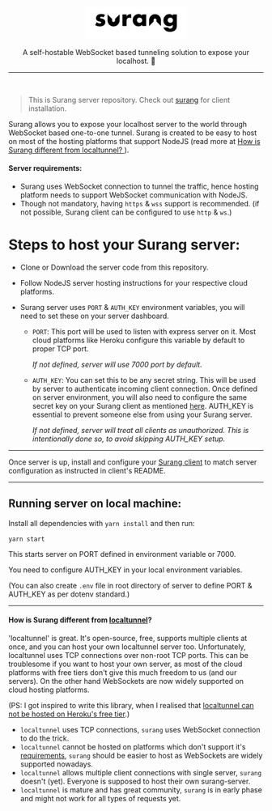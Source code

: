 <p align="center">
  <img width="40%" src="surang.png" alt="Surang logo"/>
</p>

<p align="center">
  A self-hostable WebSocket based tunneling solution to expose your localhost. 🚀
</p>

---

<br/>

> This is Surang server repository.
> Check out [surang](https://github.com/RathiRohit/surang) for client installation.

Surang allows you to expose your localhost server to the world through WebSocket based
one-to-one tunnel. Surang is created to be easy to host on most of the hosting
platforms that support NodeJS (read more at [How is Surang different from localtunnel?
](https://github.com/RathiRohit/surang-server#how-is-surang-different-from-localtunnel)).

#### Server requirements:
- Surang uses WebSocket connection to tunnel the traffic, hence hosting platform needs to
  support WebSocket communication with NodeJS.
- Though not mandatory, having `https` & `wss` support is recommended.
  (if not possible, Surang client can be configured to use `http` & `ws`.)

# Steps to host your Surang server:

- Clone or Download the server code from this repository.

- Follow NodeJS server hosting instructions for your respective cloud platforms.
- Surang server uses `PORT` & `AUTH_KEY` environment variables, you will need to
  set these on your server dashboard.
  - `PORT`: This port will be used to listen with express server on it. Most cloud
    platforms like Heroku configure this variable by default to proper TCP port.
    
    *If not defined, server will use 7000 port by default.*
    
  - `AUTH_KEY`: You can set this to be any secret string. This will be used by server
    to authenticate incoming client connection. Once defined on server environment,
    you will also need to configure the same secret key on your Surang client as
    mentioned [here](https://github.com/RathiRohit/surang#cli-usage).
    AUTH_KEY is essential to prevent someone else from using your Surang server.
    
    *If not defined, server will treat all clients as unauthorized. This is
    intentionally done so, to avoid skipping AUTH_KEY setup.*

---

Once server is up, install and configure your
[Surang client](https://github.com/RathiRohit/surang) to match server configuration
as instructed in client's README.

---

## Running server on local machine:
Install all dependencies with `yarn install` and then run:

```
yarn start
```

This starts server on PORT defined in environment variable or 7000.

You need to configure AUTH_KEY in your local environment variables.

(You can also create `.env` file in root directory of server to define PORT & AUTH_KEY as
per dotenv standard.)

---

#### How is Surang different from [localtunnel](https://github.com/localtunnel/localtunnel)?

'localtunnel' is great. It's open-source, free, supports multiple clients at once, and
you can host your own localtunnel server too. Unfortunately, localtunnel uses
TCP connections over non-root TCP ports. This can be troublesome if you want to
host your own server, as most of the cloud platforms with free tiers don't give this much
freedom to us (and our servers). On the other hand WebSockets are now widely supported on
cloud hosting platforms.

(PS: I got inspired to write this library, when I realised that [localtunnel can not be
hosted on Heroku's free tier](https://github.com/localtunnel/server/issues/88).)

  - `localtunnel` uses TCP connections, `surang` uses WebSocket connection to do the trick.
  - `localtunnel` cannot be hosted on platforms which don't support it's
    [requirements](https://github.com/localtunnel/server#overview), `surang` should be
    easier to host as WebSockets are widely supported nowadays.
  - `localtunnel` allows multiple client connections with single server, `surang` doesn't (yet).
    Everyone is supposed to host their own surang-server.
  - `localtunnel` is mature and has great community, `surang` is in early phase and might not
    work for all types of requests yet.
